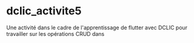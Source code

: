 # dclic_activite5
Une activité dans le cadre de l'apprentissage de flutter avec DCLIC pour travailler sur les opérations CRUD dans
